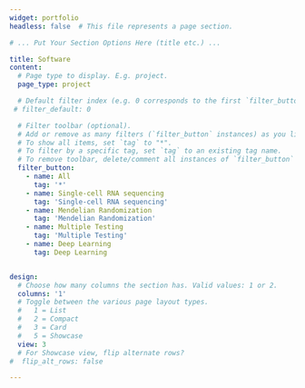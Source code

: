 ```yaml
---
widget: portfolio
headless: false  # This file represents a page section.

# ... Put Your Section Options Here (title etc.) ...

title: Software
content:
  # Page type to display. E.g. project.
  page_type: project

  # Default filter index (e.g. 0 corresponds to the first `filter_button` instance below)
 # filter_default: 0

  # Filter toolbar (optional).
  # Add or remove as many filters (`filter_button` instances) as you like.
  # To show all items, set `tag` to "*".
  # To filter by a specific tag, set `tag` to an existing tag name.
  # To remove toolbar, delete/comment all instances of `filter_button` below.
  filter_button:
    - name: All
      tag: '*'
    - name: Single-cell RNA sequencing
      tag: 'Single-cell RNA sequencing'
    - name: Mendelian Randomization
      tag: 'Mendelian Randomization'
    - name: Multiple Testing
      tag: 'Multiple Testing'
    - name: Deep Learning
      tag: Deep Learning


design:
  # Choose how many columns the section has. Valid values: 1 or 2.
  columns: '1'
  # Toggle between the various page layout types.
  #   1 = List
  #   2 = Compact  
  #   3 = Card
  #   5 = Showcase
  view: 3
  # For Showcase view, flip alternate rows?
#  flip_alt_rows: false

---
```

